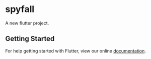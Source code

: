 # spyfall

A new flutter project.

## Getting Started

For help getting started with Flutter, view our online
[documentation](http://flutter.io/).
